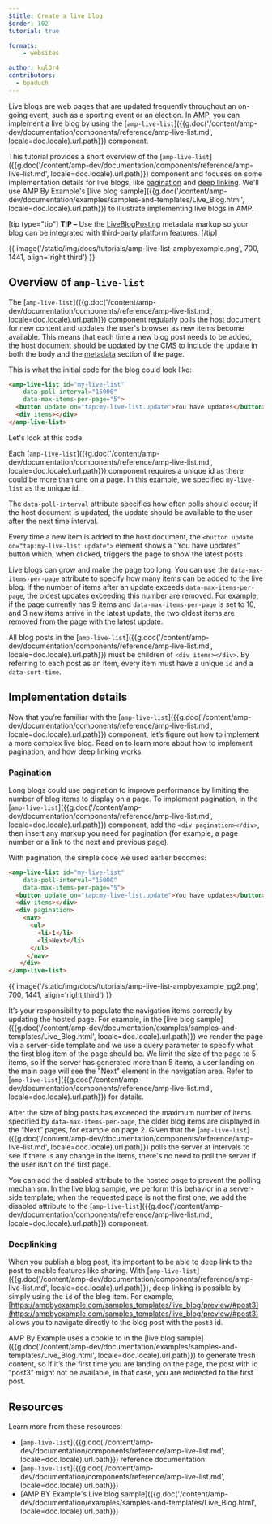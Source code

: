 ```yaml
---
$title: Create a live blog
$order: 102
tutorial: true

formats:
    - websites

author: kul3r4
contributors:
  - bpaduch
---
```


Live blogs are web pages that are updated frequently throughout an on-going event, such as a sporting event or an election. In AMP, you can implement a live blog by using the [`amp-live-list`]({{g.doc('/content/amp-dev/documentation/components/reference/amp-live-list.md', locale=doc.locale).url.path}}) component.

This tutorial provides a short overview of the [`amp-live-list`]({{g.doc('/content/amp-dev/documentation/components/reference/amp-live-list.md', locale=doc.locale).url.path}}) component and focuses on some implementation details for live blogs, like [pagination](#pagination) and [deep linking](#deeplinking). We'll use AMP By Example's [live blog sample]({{g.doc('/content/amp-dev/documentation/examples/samples-and-templates/Live_Blog.html', locale=doc.locale).url.path}}) to illustrate implementing live blogs in AMP.

[tip type="tip"]
**TIP –** Use the [LiveBlogPosting](http://schema.org/LiveBlogPosting) metadata markup so your blog can be integrated with third-party platform features.
[/tip]

{{ image('/static/img/docs/tutorials/amp-live-list-ampbyexample.png', 700, 1441, align='right third') }}

## Overview of `amp-live-list`

The [`amp-live-list`]({{g.doc('/content/amp-dev/documentation/components/reference/amp-live-list.md', locale=doc.locale).url.path}}) component regularly polls the host document for new content and updates the user's browser as new items become available. This means that each time a new blog post needs to be added, the host document should be updated by the CMS to include the update in both the body and the [metadata](https://ampbyexample.com/samples_templates/live_blog/#metadata) section of the page.

This is what the initial code for the blog could look like:

```html
<amp-live-list id="my-live-list"
    data-poll-interval="15000"
    data-max-items-per-page="5">
  <button update on="tap:my-live-list.update">You have updates</button>
  <div items></div>
</amp-live-list>
```

Let's look at this code:

Each [`amp-live-list`]({{g.doc('/content/amp-dev/documentation/components/reference/amp-live-list.md', locale=doc.locale).url.path}}) component requires a unique id as there could be more than one on a page.  In this example, we specified `my-live-list` as the unique id.

The `data-poll-interval` attribute specifies how often polls should occur; if the host document is updated, the update should be available to the user after the next time interval.

Every time a new item is added to the host document, the `<button update on="tap:my-live-list.update">` element shows a "You have updates" button which, when clicked, triggers the page to show the latest posts.

Live blogs can grow and make the page too long. You can use the `data-max-items-per-page` attribute to specify how many items can be added to the live blog. If the number of items after an update exceeds `data-max-items-per-page`, the oldest updates exceeding this number are removed. For example, if the page currently has 9 items and `data-max-items-per-page` is set to 10, and 3 new items arrive in the latest update, the two oldest items are removed from the page with the latest update.

All blog posts in the [`amp-live-list`]({{g.doc('/content/amp-dev/documentation/components/reference/amp-live-list.md', locale=doc.locale).url.path}}) must be children of `<div items></div>`. By referring to each post as an item, every item must have a unique `id` and a `data-sort-time`.

## Implementation details

Now that you’re familiar with the [`amp-live-list`]({{g.doc('/content/amp-dev/documentation/components/reference/amp-live-list.md', locale=doc.locale).url.path}}) component, let’s figure out how to implement a more complex live blog. Read on to learn more about how to implement pagination, and how deep linking works.

### Pagination

Long blogs could use pagination to improve performance by limiting the number of blog items to display on a page. To implement pagination, in the [`amp-live-list`]({{g.doc('/content/amp-dev/documentation/components/reference/amp-live-list.md', locale=doc.locale).url.path}}) component, add the `<div pagination></div>`, then insert any markup you need for pagination (for example, a page number or a link to the next and previous page).

With pagination, the simple code we used earlier becomes:

```html
<amp-live-list id="my-live-list"
    data-poll-interval="15000"
    data-max-items-per-page="5">
  <button update on="tap:my-live-list.update">You have updates</button>
  <div items></div>
  <div pagination>
    <nav>
      <ul>
        <li>1</li>
        <li>Next</li>
      </ul>
     </nav>
   </div>
</amp-live-list>
```

{{ image('/static/img/docs/tutorials/amp-live-list-ampbyexample_pg2.png', 700, 1441, align='right third') }}

It’s your responsibility to populate the navigation items correctly by updating the hosted page. For example, in the [live blog sample]({{g.doc('/content/amp-dev/documentation/examples/samples-and-templates/Live_Blog.html', locale=doc.locale).url.path}}) we render the page via a server-side template and we use a query parameter to specify what the first blog item of the page should be. We limit the size of the page to 5 items, so if the server has generated more than 5 items, a user landing on the main page will see the "Next" element in the navigation area. Refer to [`amp-live-list`]({{g.doc('/content/amp-dev/documentation/components/reference/amp-live-list.md', locale=doc.locale).url.path}}) for details.

After the size of blog posts has exceeded the maximum number of items specified by `data-max-items-per-page`, the older blog items are displayed in the “Next” pages, for example on page 2. Given that the [`amp-live-list`]({{g.doc('/content/amp-dev/documentation/components/reference/amp-live-list.md', locale=doc.locale).url.path}}) polls the server at intervals to see if there is any change in the items, there's no need to poll the server if the user isn't on the first page.

You can add the disabled attribute to  the hosted page to prevent the polling mechanism. In the live blog sample, we perform this behavior in  a server-side template; when the requested page is not the first one, we add the disabled attribute to the [`amp-live-list`]({{g.doc('/content/amp-dev/documentation/components/reference/amp-live-list.md', locale=doc.locale).url.path}}) component.

### Deeplinking

When you publish a blog post, it’s important to be able to deep link to the post to enable features like sharing. With [`amp-live-list`]({{g.doc('/content/amp-dev/documentation/components/reference/amp-live-list.md', locale=doc.locale).url.path}}), deep linking is possible by simply using the `id` of the blog item. For example, [https://ampbyexample.com/samples_templates/live_blog/preview/#post3](https://ampbyexample.com/samples_templates/live_blog/preview/#post3) allows you to navigate directly to the blog post with the `post3` id.

AMP By Example uses a cookie to in the [live blog sample]({{g.doc('/content/amp-dev/documentation/examples/samples-and-templates/Live_Blog.html', locale=doc.locale).url.path}}) to generate fresh content, so if it’s the first time you are landing on the page, the post with id “post3” might not be available, in that case, you are redirected to the first post.

## Resources

Learn more from these resources:

- [`amp-live-list`]({{g.doc('/content/amp-dev/documentation/components/reference/amp-live-list.md', locale=doc.locale).url.path}}) reference documentation
- [`amp-live-list`]({{g.doc('/content/amp-dev/documentation/components/reference/amp-live-list.md', locale=doc.locale).url.path}})
- [AMP BY Example's Live blog sample]({{g.doc('/content/amp-dev/documentation/examples/samples-and-templates/Live_Blog.html', locale=doc.locale).url.path}})
